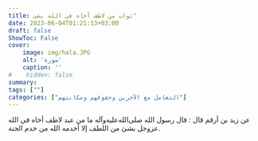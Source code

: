 ```yaml
---
title: ثواب من لاطف أخاه في الله بشئ"
date: 2023-06-04T01:21:13+03:00
draft: false
ShowToc: False
cover:
    image: img/hala.JPG
    alt: 'صورة'
    caption: ''
#    hidden: false
summary: 
tags: [""]
categories: ["التعامل مع الآخرين وحقوقهم ومكانتهم"]
---
```

عن زيد بن أرقم قال : قال رسول الله صلى‌الله‌عليه‌وآله ما من عبد لاطف أخاه
في الله عزوجل بشئ من اللطف إلا أخدمه الله من خدم الجنة.

